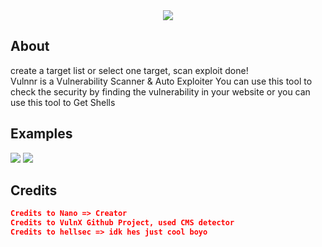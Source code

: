 
<center><img src='https://i.imgur.com/mbEc38Y.png'> </img></center>

## About
<p>
  create a target list or select one target, scan exploit done!<br>
  Vulnnr is a Vulnerability Scanner & Auto Exploiter You can use this tool to check the security by finding the vulnerability in your website or you can use this tool to Get Shells
</p>

## Examples
<img src="https://pays.host/uploads/8ecc5016-9448-40c0-96c9-8acdc1303f29/r7EwmSdv.png?width=898&height=479"> </img>
<img src="https://pays.host/uploads/8ecc5016-9448-40c0-96c9-8acdc1303f29/RJuqjOo0.png"> </img>

## Credits
```json
Credits to Nano => Creator
Credits to VulnX Github Project, used CMS detector
Credits to hellsec => idk hes just cool boyo
```
